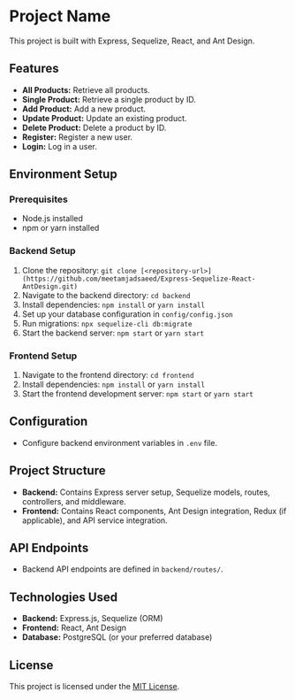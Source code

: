 # Project Name

This project is built with Express, Sequelize, React, and Ant Design.

## Features

- **All Products:** Retrieve all products.
- **Single Product:** Retrieve a single product by ID.
- **Add Product:** Add a new product.
- **Update Product:** Update an existing product.
- **Delete Product:** Delete a product by ID.
- **Register:** Register a new user.
- **Login:** Log in a user.

## Environment Setup

### Prerequisites

- Node.js installed 
- npm or yarn installed

### Backend Setup

1. Clone the repository: `git clone [<repository-url>](https://github.com/meetamjadsaeed/Express-Sequelize-React-AntDesign.git)`
2. Navigate to the backend directory: `cd backend`
3. Install dependencies: `npm install` or `yarn install`
4. Set up your database configuration in `config/config.json`
5. Run migrations: `npx sequelize-cli db:migrate`
6. Start the backend server: `npm start` or `yarn start`

### Frontend Setup

1. Navigate to the frontend directory: `cd frontend`
2. Install dependencies: `npm install` or `yarn install`
3. Start the frontend development server: `npm start` or `yarn start`

## Configuration

- Configure backend environment variables in `.env` file.

## Project Structure

- **Backend:** Contains Express server setup, Sequelize models, routes, controllers, and middleware.
- **Frontend:** Contains React components, Ant Design integration, Redux (if applicable), and API service integration.

## API Endpoints

- Backend API endpoints are defined in `backend/routes/`.

## Technologies Used

- **Backend:** Express.js, Sequelize (ORM)
- **Frontend:** React, Ant Design
- **Database:** PostgreSQL (or your preferred database)

## License

This project is licensed under the [MIT License](link-to-license).
